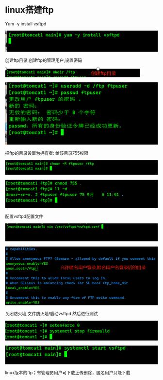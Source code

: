 # linux搭建ftp

Yum -y install vsftpd

![img](assets/linux搭建ftp/1693980321457-427592b6-e9c3-4eaf-a42d-980035aefffc.png)

创建ftp目录,创建ftp的管理用户,设置密码

![img](assets/linux搭建ftp/1693980321704-810f5af0-c04b-4234-a79a-f6d0246adaaf.png)

![img](assets/linux搭建ftp/1693980321948-77b95360-ed63-41f7-9ab3-e30a99434992.png)

把ftp的目录设置为拥有者: 给该目录755权限

![img](assets/linux搭建ftp/1693980322217-c87e4255-1c1f-4e0e-b43e-8de7e3fc01c7.png)

![img](assets/linux搭建ftp/1693980322485-bd482ac6-9674-4b5b-8164-cf041dd9e409.png)

配置vsftpd配置文件

![img](assets/linux搭建ftp/1693980322739-47f1260e-6c07-4bdc-9a02-35918c194fb3.png)

![img](assets/linux搭建ftp/1693980323007-6f40ff01-3899-4e37-bcbb-f2577ef8fe4c.png)



关闭防火墙,文件防火墙!启动vsftpd 然后进行测试

![img](assets/linux搭建ftp/1693980323260-c5f4a84c-fc0e-4831-8279-40a3917b281c.png)

![img](assets/linux搭建ftp/1693980323472-cc249178-b669-40d6-baf6-21131ffa1ad3.png)

linux版本的ftp；有管理员用户可下载上传删除，匿名用户只能下载